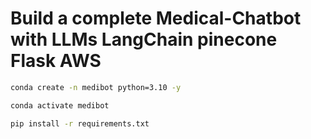 # Build a complete Medical-Chatbot with LLMs LangChain pinecone Flask AWS


```bash
conda create -n medibot python=3.10 -y
```

```bash
conda activate medibot
```


```bash
pip install -r requirements.txt
```